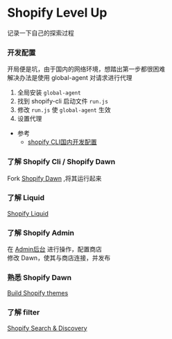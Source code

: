 # Shopify Level Up

记录一下自己的探索过程

### 开发配置  

开局便是坑，由于国内的网络环境，想踏出第一步都很困难  
解决办法是使用 global-agent 对请求进行代理  
 
1. 全局安装 `global-agent`
2. 找到 shopify-cli 启动文件 `run.js`
3. 修改 `run.js` 使 `global-agent` 生效
4. 设置代理

- 参考
  - [shopify CLI国内开发配置](https://bingowith.me/2024/09/22/shopify-cli-china-development-setup/)

### 了解 Shopify Cli / Shopify Dawn

Fork [Shopify Dawn](https://github.com/Shopify/dawn) ,将其运行起来

### 了解 Liquid

[Shopify Liquid](https://shopify.dev/docs/api/liquid)

### 了解 Shopify Admin 

在 [Admin后台](https://admin.shopify.com/) 进行操作，配置商店  
修改 Dawn，使其与商店连接，并发布

### 熟悉 Shopify Dawn

[Build Shopify themes](https://shopify.dev/docs/storefronts/themes)

### 了解 filter

[Shopify Search & Discovery](https://help.shopify.com/en/manual/online-store/search-and-discovery/filters)